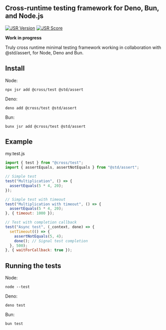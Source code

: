 ## Cross-runtime testing framework for Deno, Bun, and Node.js

[![JSR Version](https://jsr.io/badges/@cross/test)](https://jsr.io/@cross/test) [![JSR Score](https://jsr.io/badges/@cross/test/score)](https://jsr.io/@cross/test/score)

**Work in progress**

Truly cross runtime minimal testing framework working in collaboration with @std/assert, for Node, Deno and Bun.

## Install

Node:

```
npx jsr add @cross/test @std/assert
```

Deno:

```
deno add @cross/test @std/assert
```

Bun:

```
bunx jsr add @cross/test @std/assert
```

## Example

my.test.js

```js
import { test } from "@cross/test";
import { assertEquals, assertNotEquals } from "@std/assert";

// Simple test
test("Multiplication", () => {
  assertEquals(5 * 4, 20);
});

// Simple test with timeout
test("Multiplication with timeout", () => {
  assertEquals(5 * 4, 20);
}, { timeout: 1000 });

// Test with completion callback
test("Async test", (_context, done) => {
  setTimeout(() => {
    assertNotEquals(5, 4);
    done(); // Signal test completion
  }, 500);
}, { waitForCallback: true });
```

## Running the tests

Node:

`node --test`

Deno:

`deno test`

Bun:

`bun test`
